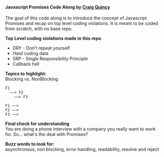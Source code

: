 #### Javascript Promises Code Along by [Craig Quincy](https://github.com/craigquincy)

The goal of this code along is to introduce the concept of Javascript Promises and recap on top level coding violations. It is meant to be coded from scratch, with no base repo.

**Top Level coding violations made in this repo**</br>
- DRY - Don't repeat yourself
- Hard coding data
- SRP - Single Responsibility Principle 
- Callback hell 

**Topics to highlight:**</br>
Blocking vs. NonBlocking 

```
F1
  ——> F2
	——> F3

F1 ——> 
F2 ——> 
F3 ——> 
```

**Final check for understanding**</br> 
You are doing a phone interview with a company you really want to work for. So... what's the deal with Promises? 

**Buzz words to look for:**</br>
asynchronous, non blocking, error handling, readability, resolve and reject
